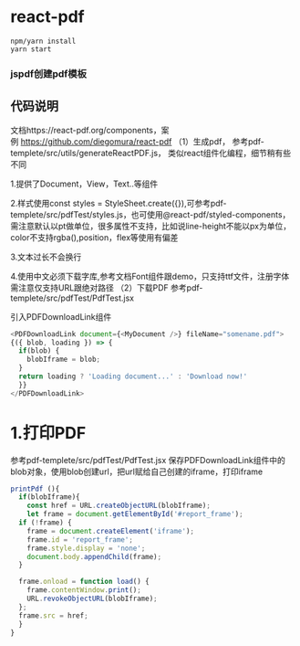 # react-pdf
```
npm/yarn install
yarn start
```
### jspdf创建pdf模板
## 代码说明
文档https://react-pdf.org/components，案例 https://github.com/diegomura/react-pdf
（1）生成pdf， 参考pdf-templete/src/utils/generateReactPDF.js，
   类似react组件化编程，细节稍有些不同

  1.提供了Document，View，Text..等组件

  2.样式使用const styles = StyleSheet.create({}),可参考pdf-templete/src/pdfTest/styles.js，也可使用@react-pdf/styled-components，需注意默认以pt做单位，很多属性不支持，比如说line-height不能以px为单位，color不支持rgba(),position，flex等使用有偏差

  3.文本过长不会换行

  4.使用中文必须下载字库,参考文档Font组件跟demo，只支持ttf文件，注册字体
需注意仅支持URL跟绝对路径
（2）下载PDF
参考pdf-templete/src/pdfTest/PdfTest.jsx

引入PDFDownloadLink组件
```js
<PDFDownloadLink document={<MyDocument />} fileName="somename.pdf">
{({ blob, loading }) => {
  if(blob) {
    blobIframe = blob;
  }
  return loading ? 'Loading document...' : 'Download now!'
  }}
</PDFDownloadLink>
```
# 1.打印PDF
参考pdf-templete/src/pdfTest/PdfTest.jsx
保存PDFDownloadLink组件中的blob对象，使用blob创建url，把url赋给自己创建的iframe，打印iframe
```js
printPdf (){
  if(blobIframe){
    const href = URL.createObjectURL(blobIframe);
    let frame = document.getElementById('#report_frame');
  if (!frame) {
    frame = document.createElement('iframe');
    frame.id = 'report_frame';
    frame.style.display = 'none';
    document.body.appendChild(frame);
  }

  frame.onload = function load() {
    frame.contentWindow.print();
    URL.revokeObjectURL(blobIframe);
  };
  frame.src = href;
  }
}
```
